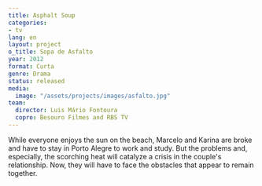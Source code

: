 ```yaml
---
title: Asphalt Soup
categories:
- tv
lang: en
layout: project
o_title: Sopa de Asfalto
year: 2012
format: Curta
genre: Drama
status: released
media:
  image: "/assets/projects/images/asfalto.jpg"
team:
  director: Luis Mário Fontoura
  copro: Besouro Filmes and RBS TV
---
```


While everyone enjoys the sun on the beach, Marcelo and Karina are broke and have to stay in Porto Alegre to work and study. But the problems and, especially, the scorching heat will catalyze a crisis in the couple's relationship. Now, they will have to face the obstacles that appear to remain together.
